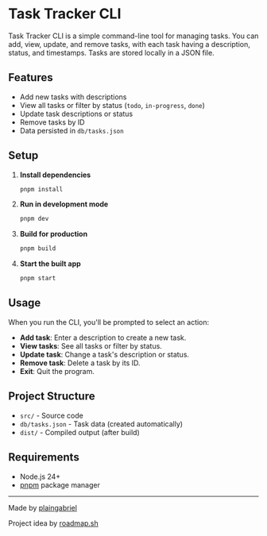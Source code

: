 # Task Tracker CLI

Task Tracker CLI is a simple command-line tool for managing tasks. You can add, view, update, and remove tasks, with each task having a description, status, and timestamps. Tasks are stored locally in a JSON file.

## Features

- Add new tasks with descriptions
- View all tasks or filter by status (`todo`, `in-progress`, `done`)
- Update task descriptions or status
- Remove tasks by ID
- Data persisted in `db/tasks.json`

## Setup

1. **Install dependencies**

   ```sh
   pnpm install
   ```

2. **Run in development mode**

   ```sh
   pnpm dev
   ```

3. **Build for production**

   ```sh
   pnpm build
   ```

4. **Start the built app**

   ```sh
   pnpm start
   ```

## Usage

When you run the CLI, you'll be prompted to select an action:

- **Add task**: Enter a description to create a new task.
- **View tasks**: See all tasks or filter by status.
- **Update task**: Change a task's description or status.
- **Remove task**: Delete a task by its ID.
- **Exit**: Quit the program.

## Project Structure

- `src/` - Source code
- `db/tasks.json` - Task data (created automatically)
- `dist/` - Compiled output (after build)

## Requirements

- Node.js 24+
- [pnpm](https://pnpm.io/) package manager

---

Made by [plaingabriel](https://github.com/plaingabriel)

Project idea by [roadmap.sh](https://roadmap.sh/projects/task-tracker)
